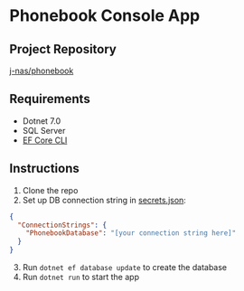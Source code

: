 # Phonebook Console App

## Project Repository
[j-nas/phonebook](https://github.com/j-nas/phonebook)

## Requirements
-   Dotnet 7.0
-   SQL Server
-   [EF Core CLI](https://docs.microsoft.com/en-us/ef/core/miscellaneous/cli/dotnet)

## Instructions

1.  Clone the repo
2.  Set up DB connection string in [secrets.json](https://learn.microsoft.com/en-us/aspnet/core/security/app-secrets?view=aspnetcore-7.0&tabs=linux):
```json
{
  "ConnectionStrings": {
    "PhonebookDatabase": "[your connection string here]"
  }
}
```
3.  Run `dotnet ef database update` to create the database
4.  Run `dotnet run` to start the app
